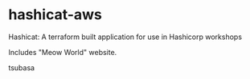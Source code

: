 # hashicat-aws
Hashicat: A terraform built application for use in Hashicorp workshops

Includes "Meow World" website.

tsubasa

